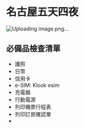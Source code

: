 # 名古屋五天四夜

![Uploading image.png…](https://github.com/user-attachments/assets/441a6347-45d8-499d-82a3-b929090a65b1)

## 必備品檢查清單
- 護照
- 日幣
- 信用卡
- e-SIM: Klook esim
- 充電器
- 行動電源
- 列印機票行程表
- 列印訂房確認單
- 
